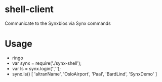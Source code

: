 # shell-client
Communicate to the Synxbios via Synx commands


# Usage

* ringo
* var synx = require('./synx-shell');
* var ls = synx.login('<username>','<password>');
* synx.ls()
  [ 'altranName',
    'OsloAirport',
    'Paal',
    'BardLind',
    'SynxDemo' ]
  >> 

